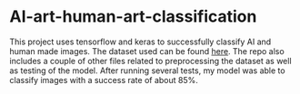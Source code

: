 # AI-art-human-art-classification
This project uses tensorflow and keras to successfully classify AI and human made images. The dataset used can be found [here](https://www.kaggle.com/datasets/kausthubkannan/ai-and-human-art-classification).
The repo also includes a couple of other files related to preprocessing the dataset as well as testing of the model. After running several tests, my model was able to classify images with a success rate of
about 85%.
